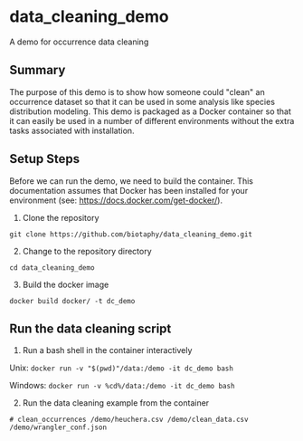 # data_cleaning_demo
A demo for occurrence data cleaning

## Summary

The purpose of this demo is to show how someone could "clean" an occurrence dataset so
that it can be used in some analysis like species distribution modeling.  This demo is
packaged as a Docker container so that it can easily be used in a number of different
environments without the extra tasks associated with installation.

## Setup Steps

Before we can run the demo, we need to build the container.  This documentation
assumes that Docker has been installed for your environment 
(see: https://docs.docker.com/get-docker/).

1. Clone the repository

  `git clone https://github.com/biotaphy/data_cleaning_demo.git`
  
2. Change to the repository directory

  `cd data_cleaning_demo`

3. Build the docker image

  `docker build docker/ -t dc_demo`

## Run the data cleaning script

1. Run a bash shell in the container interactively

Unix:
  `docker run -v "$(pwd)"/data:/demo -it dc_demo bash`

Windows:
  `docker run -v %cd%/data:/demo -it dc_demo bash`
  
2. Run the data cleaning example from the container

  `# clean_occurrences /demo/heuchera.csv /demo/clean_data.csv /demo/wrangler_conf.json`
  
